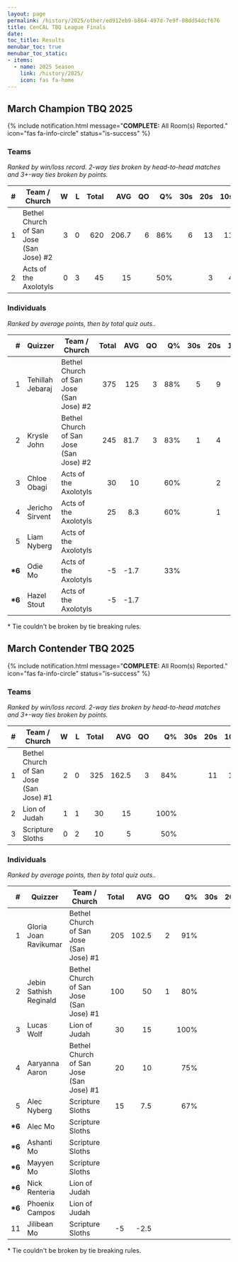 ```yaml
---
layout: page
permalink: /history/2025/other/ed912eb9-b864-497d-7e9f-08dd54dcf676
title: CenCAL TBQ League Finals
date: 
toc_title: Results
menubar_toc: true
menubar_toc_static:
- items:
  - name: 2025 Season
    link: /history/2025/
    icon: fas fa-home
---
```



## March Champion TBQ 2025

{% include notification.html
   message="<b>COMPLETE:</b> All Room(s) Reported."
   icon="fas fa-info-circle"
   status="is-success" %}


### Teams

*Ranked by win/loss record. 2-way ties broken by head-to-head matches and 3+-way ties broken by points.*

| # | Team / Church | W | L | Total | AVG | QO | Q% | 30s | 20s | 10s |
|--:|---|--:|--:|--:|--:|--:|--:|--:|--:|--:|
| 1 | Bethel Church of San Jose (San Jose) #2 | 3 | 0 | 620 | 206.7 | 6 | 86% | 6 | 13 | 11 |
| 2 | Acts of the Axolotyls | 0 | 3 | 45 | 15 |  | 50% |  | 3 | 4 |

### Individuals

*Ranked by average points, then by total quiz outs..*

| # | Quizzer | Team / Church | Total | AVG | QO | Q% | 30s | 20s | 10s |
|--:|---|---|--:|--:|--:|--:|--:|--:|--:|
| 1 | Tehillah Jebaraj | Bethel Church of San Jose (San Jose) #2 | 375 | 125 | 3 | 88% | 5 | 9 | 1 |
| 2 | Krysle John | Bethel Church of San Jose (San Jose) #2 | 245 | 81.7 | 3 | 83% | 1 | 4 | 10 |
| 3 | Chloe Obagi | Acts of the Axolotyls | 30 | 10 |  | 60% |  | 2 | 1 |
| 4 | Jericho Sirvent | Acts of the Axolotyls | 25 | 8.3 |  | 60% |  | 1 | 2 |
| 5 | Liam Nyberg | Acts of the Axolotyls |  |  |  |  |  |  |  |
| **\*6** | Odie Mo | Acts of the Axolotyls | -5 | -1.7 |  | 33% |  |  | 1 |
| **\*6** | Hazel Stout | Acts of the Axolotyls | -5 | -1.7 |  |  |  |  |  |

\* Tie couldn't be broken by tie breaking rules.

## March Contender TBQ 2025

{% include notification.html
   message="<b>COMPLETE:</b> All Room(s) Reported."
   icon="fas fa-info-circle"
   status="is-success" %}


### Teams

*Ranked by win/loss record. 2-way ties broken by head-to-head matches and 3+-way ties broken by points.*

| # | Team / Church | W | L | Total | AVG | QO | Q% | 30s | 20s | 10s |
|--:|---|--:|--:|--:|--:|--:|--:|--:|--:|--:|
| 1 | Bethel Church of San Jose (San Jose) #1 | 2 | 0 | 325 | 162.5 | 3 | 84% |  | 11 | 10 |
| 2 | Lion of Judah | 1 | 1 | 30 | 15 |  | 100% |  |  | 3 |
| 3 | Scripture Sloths | 0 | 2 | 10 | 5 |  | 50% |  |  | 2 |

### Individuals

*Ranked by average points, then by total quiz outs..*

| # | Quizzer | Team / Church | Total | AVG | QO | Q% | 30s | 20s | 10s |
|--:|---|---|--:|--:|--:|--:|--:|--:|--:|
| 1 | Gloria Joan Ravikumar | Bethel Church of San Jose (San Jose) #1 | 205 | 102.5 | 2 | 91% |  | 8 | 2 |
| 2 | Jebin Sathish Reginald | Bethel Church of San Jose (San Jose) #1 | 100 | 50 | 1 | 80% |  | 3 | 5 |
| 3 | Lucas Wolf | Lion of Judah | 30 | 15 |  | 100% |  |  | 3 |
| 4 | Aaryanna Aaron | Bethel Church of San Jose (San Jose) #1 | 20 | 10 |  | 75% |  |  | 3 |
| 5 | Alec Nyberg | Scripture Sloths | 15 | 7.5 |  | 67% |  |  | 2 |
| **\*6** | Alec Mo | Scripture Sloths |  |  |  |  |  |  |  |
| **\*6** | Ashanti Mo | Scripture Sloths |  |  |  |  |  |  |  |
| **\*6** | Mayyen Mo | Scripture Sloths |  |  |  |  |  |  |  |
| **\*6** | Nick Renteria | Lion of Judah |  |  |  |  |  |  |  |
| **\*6** | Phoenix Campos | Lion of Judah |  |  |  |  |  |  |  |
| 11 | Jilibean Mo | Scripture Sloths | -5 | -2.5 |  |  |  |  |  |

\* Tie couldn't be broken by tie breaking rules.

